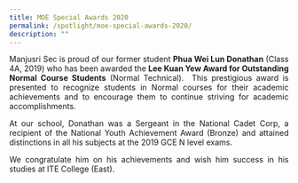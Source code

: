 ```yaml
---
title: MOE Special Awards 2020
permalink: /spotlight/moe-special-awards-2020/
description: ""
---
```

<p style="text-align: justify;">Manjusri Sec is proud of our former student <b>Phua Wei Lun Donathan</b> (Class 4A, 2019) who has been awarded the <b>Lee Kuan Yew Award for Outstanding Normal Course Students</b> (Normal Technical).  This prestigious award is presented to recognize students in Normal courses for their academic achievements and to encourage them to continue striving for academic accomplishments.</p>

<p style="text-align: justify;">At our school, Donathan was a Sergeant in the National Cadet Corp, a recipient of the National Youth Achievement Award (Bronze) and attained distinctions in all his subjects at the 2019 GCE N level exams.  </p>

<p style="text-align: justify;">We congratulate him on his achievements and wish him success in his studies at ITE College (East).</p>
